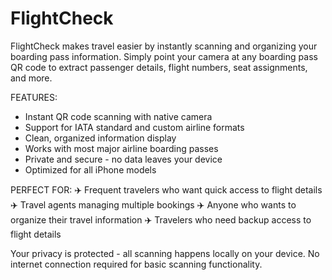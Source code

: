 # FlightCheck

FlightCheck makes travel easier by instantly scanning and organizing your boarding pass information. Simply point your camera at any boarding pass QR code to extract passenger details, flight numbers, seat assignments, and more.

FEATURES:
- Instant QR code scanning with native camera
- Support for IATA standard and custom airline formats  
- Clean, organized information display
- Works with most major airline boarding passes
- Private and secure - no data leaves your device
- Optimized for all iPhone models

PERFECT FOR:
✈️ Frequent travelers who want quick access to flight details
✈️ Travel agents managing multiple bookings
✈️ Anyone who wants to organize their travel information
✈️ Travelers who need backup access to flight details

Your privacy is protected - all scanning happens locally on your device. No internet connection required for basic scanning functionality.
